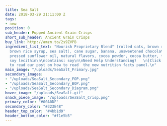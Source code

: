 ```yaml
---
title: Sea Salt
date: 2018-03-29 21:11:00 Z
tags:
- new
position: 0
sub_header: Popped Ancient Grain Crisps
short_sub_header: Ancient Grain Crisps
buy_link: http://amzn.to/2s9ZVPB
ingredient_list_text: "Nourish Proprietary Blend™ (rolled oats, brown rice, chia seeds,
  brown rice syrup, sea salt), cane sugar, banana, unsweetened chocolate, expeller
  pressed sunflower oil, natural flavors, cocoa powder, cocoa butter, fruit pectin,
  soy lecithin\n\ncontains: soy\n\nNeed Help Understanding?   \n[Click Here](/posts/decoding-the-nutrition-facts-panel)
  to read our post on how to read  the new nutrition facts panel.\n"
main_image: "/uploads/SeaSalt_Primary.jpg"
secondary_images:
- "/uploads/SeaSalt_Secondary_FOP.png"
- "/uploads/SeaSalt_Secondary_BOP.png"
- "/uploads/SeaSalt_Secondary_Diagram.png"
hover_image: "/uploads/SeaSalt.gif"
snack_piece_image: "/uploads/SeaSalt_Crisp.png"
primary_color: "#00A0DF"
secondary_color: "#323E48"
header_top_color: "#4bb1d9"
header_bottom_color: "#f1e5b5"
---
```


